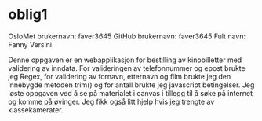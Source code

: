# oblig1
OsloMet brukernavn: faver3645
GitHub brukernavn: faver3645
Fult navn: Fanny Versini

Denne oppgaven er en webapplikasjon for bestilling av kinobilletter med validering av inndata. For valideringen av telefonnummer og epost brukte jeg Regex, for validering av fornavn, etternavn og film brukte jeg den innebygde metoden trim() og for antall brukte jeg javascript betingelser.
Jeg løste oppgaven ved å se på materialet i canvas i tillegg til å søke på internet og komme på øvinger. Jeg fikk også litt hjelp hvis jeg trengte av klassekamerater.

